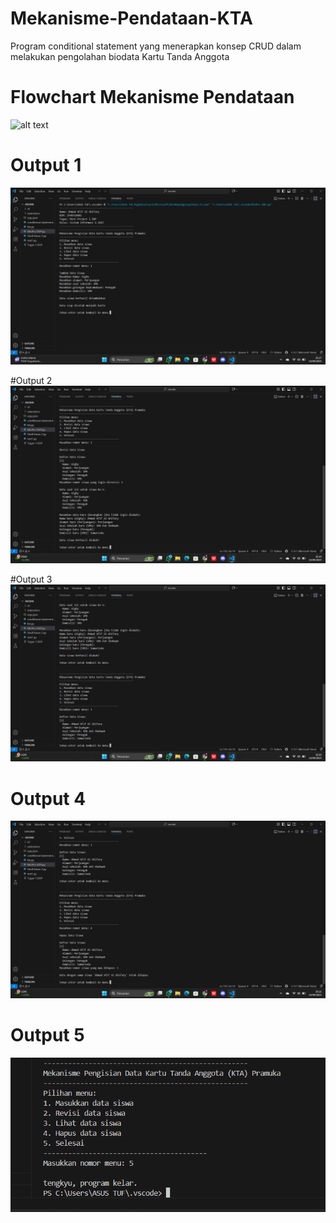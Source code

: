 # Mekanisme-Pendataan-KTA

Program conditional statement yang menerapkan konsep CRUD dalam melakukan pengolahan biodata Kartu Tanda Anggota

# Flowchart Mekanisme Pendataan
![alt text](?raw=true)

# Output 1
![alt text](https://github.com/pipprualgy/Mekanisme-Pendataan-KTA/blob/main/Output%201%20create.png?raw=true)

#Output 2
![alt text](https://github.com/pipprualgy/Mekanisme-Pendataan-KTA/blob/main/Output%202%20update.png?raw=true)

#Output 3
![alt text](https://github.com/pipprualgy/Mekanisme-Pendataan-KTA/blob/main/Output%203%20read.png?raw=true)

# Output 4
![alt text](https://github.com/pipprualgy/Mekanisme-Pendataan-KTA/blob/main/output%204%20delete.png?raw=true)

# Output 5
![alt text](https://github.com/pipprualgy/Mekanisme-Pendataan-KTA/blob/main/output%205%20menyelesaikan%20program.png?raw=true)
